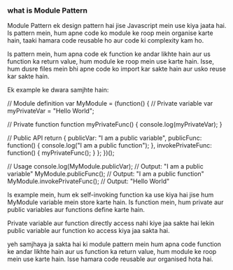 ### what is Module Pattern

Module Pattern ek design pattern hai jise Javascript mein use kiya jaata hai. Is pattern mein, hum apne code ko module ke roop mein organise karte hain, taaki hamara code reusable ho aur code ki complexity kam ho.

Is pattern mein, hum apna code ek function ke andar likhte hain aur us function ka return value, hum module ke roop mein use karte hain. Isse, hum dusre files mein bhi apne code ko import kar sakte hain aur usko reuse kar sakte hain.

Ek example ke dwara samjhte hain:

// Module definition
var MyModule = (function() {
// Private variable
var myPrivateVar = "Hello World";

// Private function
function myPrivateFunc() {
console.log(myPrivateVar);
}

// Public API
return {
publicVar: "I am a public variable",
publicFunc: function() {
console.log("I am a public function");
},
invokePrivateFunc: function() {
myPrivateFunc();
}
};
})();

// Usage
console.log(MyModule.publicVar); // Output: "I am a public variable"
MyModule.publicFunc(); // Output: "I am a public function"
MyModule.invokePrivateFunc(); // Output: "Hello World"

Is example mein, hum ek self-invoking function ka use kiya hai jise hum MyModule variable mein store karte hain. Is function mein, hum private aur public variables aur functions define karte hain.

Private variable aur function directly access nahi kiye jaa sakte hai lekin public variable aur function ko access kiya jaa sakta hai.

yeh samjhaya ja sakta hai ki module pattern mein hum apna code function ke andar likhte hain aur us function ka return value, hum module ke roop mein use karte hain. Isse hamara code reusable aur organised hota hai.
